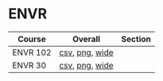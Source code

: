 # ENVR

| Course | Overall | Section |
| ------ | ------- | ------- |
| ENVR 102 | [csv](https://github.com/UCSD-Historical-Enrollment-Data/2023Fall/blob/main/overall/ENVR%20102.csv), [png](https://raw.githubusercontent.com/UCSD-Historical-Enrollment-Data/2023Fall/main/plot_overall/ENVR%20102.png), [wide](https://raw.githubusercontent.com/UCSD-Historical-Enrollment-Data/2023Fall/main/plot_overall_wide/ENVR%20102.png) |  |
| ENVR 30 | [csv](https://github.com/UCSD-Historical-Enrollment-Data/2023Fall/blob/main/overall/ENVR%2030.csv), [png](https://raw.githubusercontent.com/UCSD-Historical-Enrollment-Data/2023Fall/main/plot_overall/ENVR%2030.png), [wide](https://raw.githubusercontent.com/UCSD-Historical-Enrollment-Data/2023Fall/main/plot_overall_wide/ENVR%2030.png) |  |
